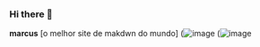 ### Hi there 👋

<!--
**marcusvini003/marcusvini003** is a ✨ _special_ ✨ repository because its `README.md` (this file) appears on your GitHub profile.

Here are some ideas to get you started:

- 🔭 I’m currently working on ...
- 🌱 I’m currently learning ...
- 👯 I’m looking to collaborate on ...
- 🤔 I’m looking for help with ...
- 💬 Ask me about ...
- 📫 How to reach me: ...
- 😄 Pronouns: ...
- ⚡ Fun fact: ...
-->
**marcus**
[o melhor site de makdwn do mundo]
(![image](https://user-images.githubusercontent.com/99843482/223878403-d15e2640-f50a-45af-b0b8-4fe49e194192.png)
(![image](https://user-images.githubusercontent.com/99843482/223880921-19db9ac4-9ac1-4f91-99a6-9f11fa8b5e07.png)
